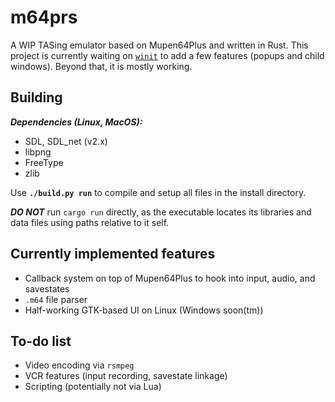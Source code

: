# m64prs
A WIP TASing emulator based on Mupen64Plus and written in Rust. This project is currently waiting on
[`winit`](https://github.com/rust-windowing/winit) to add a few features (popups and child windows).
Beyond that, it is mostly working.

## Building
***Dependencies (Linux, MacOS):***
- SDL, SDL_net (v2.x)
- libpng
- FreeType
- zlib

Use **`./build.py run`** to compile and setup all files in the install directory.

***DO NOT*** run `cargo run` directly, as the executable locates its libraries and data files
using paths relative to it self.

## Currently implemented features
- Callback system on top of Mupen64Plus to hook into input, audio, and savestates
- `.m64` file parser
- Half-working GTK-based UI on Linux (Windows soon(tm))

## To-do list
- Video encoding via `rsmpeg`
- VCR features (input recording, savestate linkage)
- Scripting (potentially not via Lua)